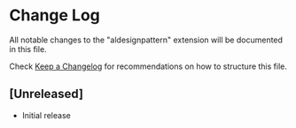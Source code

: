# Change Log

All notable changes to the "aldesignpattern" extension will be documented in this file.

Check [Keep a Changelog](http://keepachangelog.com/) for recommendations on how to structure this file.

## [Unreleased]

- Initial release